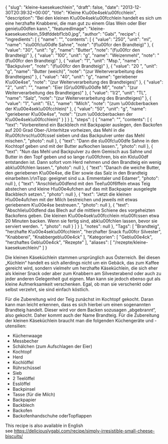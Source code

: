 {
    "slug": "kleine-kaesekuechlein",
    "draft": false,
    "date": "2013-12-30T20:39:32+00:00",
    "title": "Kleine K\u00e4sek\u00fcchlein",
    "description": "Bei den kleinen K\u00e4sek\u00fcchlein handelt es sich um eine herzhafte Knabberei, die man gut zu einem Glas Wein oder Bier genie\u00dfen kann.",
    "featuredImage": "kleine-kaesekuechlein_59dfddebf1cb0.jpg",
    "author": "Gabi",
    "recipe": {
        "ingredients": [
            {
                "name": "",
                "contents": [
                    {
                        "value": "250",
                        "unit": "ml",
                        "name": "s\u00fc\u00dfe Sahne",
                        "note": "(f\u00fcr den Brandteig)"
                    },
                    {
                        "value": "30",
                        "unit": "g",
                        "name": "Butter",
                        "note": "(f\u00fcr den Brandteig)"
                    },
                    {
                        "value": "100",
                        "unit": "g",
                        "name": "Weizenmehl",
                        "note": "(f\u00fcr den Brandteig)"
                    },
                    {
                        "value": "1",
                        "unit": "Msp.",
                        "name": "Backpulver",
                        "note": "(f\u00fcr den Brandteig)"
                    },
                    {
                        "value": "20 ",
                        "unit": "g",
                        "name": "Butter (weich)",
                        "note": "(zur Weiterverarbeitung des Brandteiges)"
                    },
                    {
                        "value": "40",
                        "unit": "g",
                        "name": "geriebener K\u00e4se",
                        "note": "(zur Weiterverarbeitung des Brandteiges)"
                    },
                    {
                        "value": "2",
                        "unit": "",
                        "name": "Eier (Gr\u00f6\u00dfe M)",
                        "note": "(zur Weiterverarbeitung des Brandteiges)"
                    },
                    {
                        "value": "1\/2",
                        "unit": "TL",
                        "name": "Salz",
                        "note": "(zur Weiterverarbeitung des Brandteiges)"
                    },
                    {
                        "value": "1",
                        "unit": "EL",
                        "name": "Milch",
                        "note": "(zum \u00dcberbacken der K\u00e4sek\u00fcchlein)"
                    },
                    {
                        "value": "50",
                        "unit": "g",
                        "name": "geriebener K\u00e4se",
                        "note": "(zum \u00dcberbacken der K\u00e4sek\u00fcchlein)"
                    }
                ]
            }
        ],
        "steps": [
            {
                "name": "",
                "contents": [
                    {
                        "text": "Vorbereitend ein Backblech mit Backpapier auslegen, den Backofen auf 200 Grad Ober-\/Unterhitze vorheizen, das Mehl in die R\u00fchrsch\u00fcssel sieben und das Backpulver unter das Mehl mischen.",
                        "photo": null
                    },
                    {
                        "text": "Dann die s\u00fc\u00dfe Sahne in den Kochtopf geben und mit der Butter aufkochen lassen.",
                        "photo": null
                    },
                    {
                        "text": "Nun das Mehl und Backpulver zu dem Gemisch aus Sahne und Butter in den Topf geben und so lange r\u00fchren, bis ein Klo\u00df entstanden ist. Dann sofort vom Herd nehmen und den Brandteig ein wenig abk\u00fchlen lassen.",
                        "photo": null
                    },
                    {
                        "text": "Danach die weiche Butter, den geriebenen K\u00e4se, die Eier sowie das Salz in den Brandteig einarbeiten.\r\nTipp: geeignet sind u.a. Emmentaler und Edamer",
                        "photo": null
                    },
                    {
                        "text": "Anschlie\u00dfend mit den Teel\u00f6ffeln etwas Teig abstechen und kleine H\u00e4ufchen auf das mit Backpapier ausgelegte Backblech setzen.",
                        "photo": null
                    },
                    {
                        "text": "Jetzt die kleinen H\u00e4ufchen mit der Milch bestreichen und jeweils mit etwas geriebenem K\u00e4se bestreuen.",
                        "photo": null
                    },
                    {
                        "text": "Abschlie\u00dfend das Blech auf die mittlere Schiene des vorgeheizten Backofens geben. Die kleinen K\u00e4sek\u00fcchlein m\u00fcssen etwa 20 Minuten backen. Wenn sie fertig sind, abk\u00fchlen lassen, bevor sie serviert werden. ",
                        "photo": null
                    }
                ]
            }
        ],
        "notes": null
    },
    "Tags": [
        "Brandteig",
        "herzhafte K\u00e4sek\u00fcchlein",
        "herzhafter Snack f\u00fcr Silvester",
        "Knabberei",
        "Knabbergeb\u00e4ck"
    ],
    "Kategorien": [
        "Geb\u00e4ck",
        "herzhaftes Geb\u00e4ck",
        "Rezepte"
    ],
    "aliases": [
        "\/rezepte\/kleine-kaesekuechlein\/"
    ]
}

Die kleinen Käseküchlein stammen ursprünglich aus Österreich. Bei diesen &#8222;Küchlein&#8220; handelt es sich allerdings nicht um ein Gebäck, das zum Kaffee gereicht wird, sondern vielmehr um herzhafte Käseküchlein, die sich eher als kleiner Snack oder aber zum Knabbern am Silvesterabend oder auch zu jeder anderen Gelegenheit gut eignen. Man kann sie jedoch ebenso gut als kleine Aufmerksamkeit verschenken. Egal, ob man sie verschenkt oder selbst verzehrt, sie sind einfach köstlich.

Für die Zubereitung wird der Teig zunächst im Kochtopf gekocht. Daran kann man leicht erkennen, dass es sich hierbei um einen sogenannten Brandteig handelt. Dieser wird vor dem Backen sozusagen &#8222;abgebrannt&#8220;, also gekocht. Daher kommt auch der Name Brandteig. Für die Zubereitung der kleinen Käseküchlein braucht man die folgenden Küchengeräte und -utensilien:

 * Küchenwaage
 * Messbecher
 * Schälchen (zum Aufschlagen der Eier)
 * Kochtopf
 * Herd
 * Kochlöffel
 * Rührschüssel
 * Sieb
 * 2 Teelöffel
 * Esslöffel
 * Backpinsel
 * Tasse (für die Milch)
 * Backpapier
 * Backblech
 * Backofen
 * Backofenhandschuhe oderTopflappen

This recipe is also available in English see <https://deliciouslygabi.com/recipe/simply-irresistible-small-cheese-biscuits/>